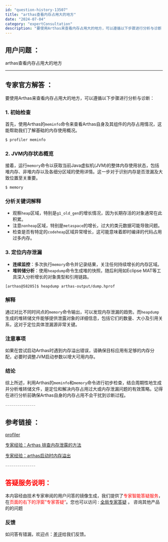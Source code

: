 ```yaml
---
id: "question-history-13507"
title: "arthas查看内存占用大的地方"
date: "2024-07-04"
category: "expertConsultation"
description: "要使用Arthas来查看内存占用大的地方，可以遵循以下步骤进行分析与诊断：### 1. 初始检查首先，使用Arthas的`meminfo`命令来查看Arthas自身及其组件的内存占用情况，这能帮助我们了解基础的内存使用概况。```bash$ profiler meminfo```### 2. JVM"
---
```


## 用户问题 ：

arthas查看内存占用大的地方

---

## 专家官方解答 ：

要使用Arthas来查看内存占用大的地方，可以遵循以下步骤进行分析与诊断：

### 1. 初始检查

首先，使用Arthas的`meminfo`命令来查看Arthas自身及其组件的内存占用情况，这能帮助我们了解基础的内存使用概况。

```bash
$ profiler meminfo
```

### 2. JVM内存状态概览

接着，运行`memory`命令以获取当前Java虚拟机(JVM)的整体内存使用状态，包括堆内存、非堆内存以及各细分区域的使用详情。这一步对于识别内存是否泄漏及大致位置至关重要。

```bash
$ memory
```

### 分析关键词解释

- 观察`heap`区域，特别是`g1_old_gen`的增长情况，因为长期存活的对象通常在此积累。
- 注意`nonheap`区域，特别是`metaspace`的增长，过大的类元数据可能导致问题。
- 检查是否有特定的`codeheap`区域异常增长，这可能意味着即时编译的代码占用过多内存。

### 3. 定位内存泄漏

- **连续监控**：多次执行`memory`命令并记录结果，关注任何持续增长的内存区域。
- **堆转储分析**：使用`heapdump`命令生成堆的快照，随后利用如Eclipse MAT等工具深入分析增长的对象类型和引用链路。

```bash
[arthas@58205]$ heapdump arthas-output/dump.hprof
```

### 解释

通过对比不同时间点的`memory`命令输出，可以发现内存泄漏的趋势。而`heapdump`生成的堆转储文件能够提供泄露对象的详细信息，包括它们的数量、大小及引用关系，这对于定位具体泄漏源非常关键。

### 注意事项

如果在尝试启动Arthas时遇到内存溢出错误，请确保目标应用有足够的内存分配，必要时调整JVM启动参数以增大可用内存。

### 结论

综上所述，利用Arthas的`meminfo`和`memory`命令进行初步检查，结合周期性地生成并分析堆转储文件，是定位和解决内存占用过大或内存泄漏问题的有效策略。记得在进行分析前确保Arthas自身的内存占用不会干扰到诊断过程。

<font color="#949494">---------------</font>

## 参考链接 ：

[profiler](../profiler.md)

[专家经验：Arthas 排查内存泄露的方法](./user-question-history12455.md)

[专家经验：arthas启动时内存溢出](./user-question-history14832.md)

<font color="#949494">---------------</font>

## <font color="#FF0000">答疑服务说明：</font>

本内容经由技术专家审阅的用户问答的镜像生成，我们提供了<font color="#FF0000">专家智能答疑服务</font>，在<font color="#FF0000">页面的右下的浮窗”专家答疑“</font>。您也可以访问 : [全局专家答疑](https://answer.opensource.alibaba.com/docs/intro) 。 咨询其他产品的的问题

### 反馈

如问答有错漏，欢迎点：[差评](https://ai.nacos.io/user/feedbackByEnhancerGradePOJOID?enhancerGradePOJOId=16070)给我们反馈。

